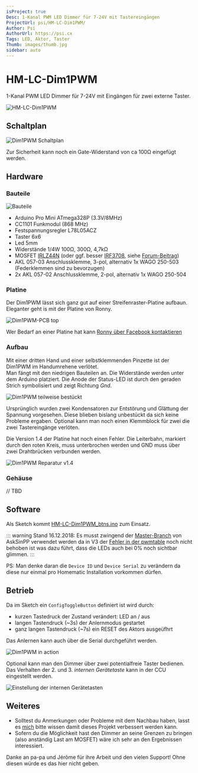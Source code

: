 ```yaml
---
isProject: true
Desc: 1-Kanal PWM LED Dimmer für 7-24V mit Tastereingängen
ProjectUrl: psi/HM-LC-Dim1PWM/
Author: Psi
AuthorUrl: https://psi.cx
Tags: LED, Aktor, Taster
Thumb: images/thumb.jpg
sidebar: auto
---
```


# HM-LC-Dim1PWM

1-Kanal PWM LED Dimmer für 7-24V mit Eingängen für zwei externe Taster.

![HM-LC-Dim1PWM](./images/Dim1PWM_finish-1.jpg)


## Schaltplan

![Dim1PWM Schaltplan](./images/HM-LC-Dim1PWM.svg)

Zur Sicherheit kann noch ein Gate-Widerstand von ca 100Ω eingefügt werden.


## Hardware

### Bauteile

![Bauteile](./images/Dim1PWM_parts.jpg)

* Arduino Pro Mini ATmega328P (3.3V/8MHz)
* CC1101 Funkmodul (868 MHz)
* Festspannungsregler L78L05ACZ
* Taster 6x6
* Led 5mm
* Widerstände 1/4W 100Ω, 300Ω, 4,7kΩ
* MOSFET [IRLZ44N](http://www.irf.com/product-info/datasheets/data/irlz44n.pdf) (oder ggf. besser [IRF3708](http://www.irf.com/product-info/datasheets/data/irf3708.pdf), siehe [Forum-Beitrag](https://homematic-forum.de/forum/viewtopic.php?f=19&t=46999#p472462))
* AKL 057-03 Anschlussklemme, 3-pol, alternativ 1x WAGO 250-503 (Federklemmen sind zu bevorzugen)
* 2x AKL 057-02 Anschlussklemme, 2-pol, alternativ 1x WAGO 250-504

### Platine

Der Dim1PWM lässt sich ganz gut auf einer Streifenraster-Platine aufbaun.  
Eleganter geht is mit der Platine von Ronny.

![Dim1PWM-PCB top](./images/Dim1PWM_PCB-top.jpg)

Wer Bedarf an einer Platine hat kann [Ronny über Facebook kontaktieren](https://www.facebook.com/ronny.thomas.83)


### Aufbau

Mit einer dritten Hand und einer selbstklemmenden Pinzette ist der Dim1PWM im Handumrehene verlötet.  
Man fängt mit den niedrigen Bauteilen an. Die Widerstände werden unter dem Arduino platziert. Die Anode der Status-LED ist durch
den geraden Strich symbolisiert und zeigt Richtung _Gnd_.  

![Dim1PWM teilweise bestückt](./images/Dim1PWM_PCB_partly-equiped.jpg)

Ursprünglich wurden zwei Kondensatoren zur Entstörung und Glättung der Spannung vorgesehen. Diese blieben bislang
unbestückt da sich keine Probleme ergaben. Optional kann man noch einen Klemmblock für zwei die zwei Tastereingänge verlöten.

Die Version 1.4 der Platine hat noch einen Fehler. Die Leiterbahn, markiert durch den roten Kreis, muss unterbrochen werden und GND muss über zwei Drahtbrücken verbunden werden.

![Dim1PWM Reparatur v1.4 ](./images/Dim1PWM_1.4-repair.jpg)

### Gehäuse

// TBD


## Software

Als Sketch kommt [HM-LC-Dim1PWM_btns.ino](https://github.com/jp112sdl/AskSinPPCollection/tree/master/Projekte/psi/HM-LC-Dim1PWM/HM-LC-Dim1PWM_btns.ino) zum Einsatz. 

::: warning
Stand 16.12.2018: Es musst zwingend der [Master-Branch](https://github.com/pa-pa/AskSinPP/archive/master.zip)
von AskSinPP verwendet werden da in V3 der
[Fehler in der pwmtable](https://github.com/pa-pa/AskSinPP/issues/80) noch nicht behoben ist was dazu führt,
dass die LEDs auch bei 0% noch sichtbar glimmen.
:::

PS: Man denke daran die `Device ID` und `Device Serial` zu verändern da diese nur einmal pro Homematic Installation vorkommen dürfen.


## Betrieb

Da im Sketch ein `ConfigToggleButton` definiert ist wird durch:

* kurzen Tastedruck der Zustand verändert: LED an / aus
* langen Tastendruck (~3s) der Anlernmodus gestartet
* ganz langen Tastendruck (~7s) ein RESET des Aktors ausgeüfhrt

Das Anlernen kann auch über die Serial durchgeführt werden.

![Dim1PWM in action](./images/Dim1PWM_run-1.jpg)

Optional kann man den Dimmer über zwei potentialfreie Taster bedienen. 
Das Verhalten der 2. und 3. _internen Gerätetaste_ kann in der CCU eingestellt werden.  

![Einstellung der internen Gerätetasten](./images/interne-tasten-config.png)


## Weiteres

* Solltest du Anmerkungen oder Probleme mit dem Nachbau haben, lasst es [mich](mailto:asppc@psi.cx) bitte wissen damit dieses Projekt verbessert werden kann.
* Sofern du die Möglichkeit hast den Dimmer an seine Grenzen zu bringen (also anständig Last am MOSFET) wäre ich sehr an den Ergebnissen interessiert.

Danke an pa-pa und Jérôme für ihre Arbeit und den vielen Support! Ohne diesen würde es das hier nicht geben.
